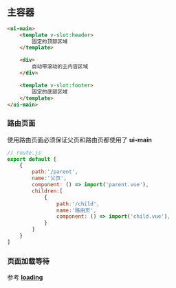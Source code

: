 ## 主容器

```html
<ui-main>
    <template v-slot:header>
        固定的顶部区域
    </template>

    <div>
        自动带滚动的主内容区域
    </div>

    <template v-slot:footer>
        固定的底部区域
    </template>
</ui-main>
```

### 路由页面
使用路由页面必须保证父页和路由页都使用了 **ui-main**

```js
// route.js
export default [
    {
        path:'/parent',
        name:'父页',
        component: () => import('parent.vue'),
        children:[
            {
                path:'/child',
                name:'路由页',
                component: () => import('child.vue'),
            }
        ]
    }
]
```

### 页面加载等待
参考 [**loading**](http://moerj.com/vant-ui/#/demo-markdown?nav=loading)